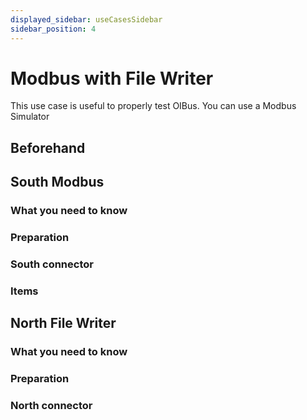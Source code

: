 ```yaml
---
displayed_sidebar: useCasesSidebar
sidebar_position: 4
---
```


# Modbus with File Writer
This use case is useful to properly test OIBus. You can use a Modbus Simulator

## Beforehand

## South Modbus
### What you need to know
### Preparation
### South connector
### Items

## North File Writer
### What you need to know
### Preparation
### North connector